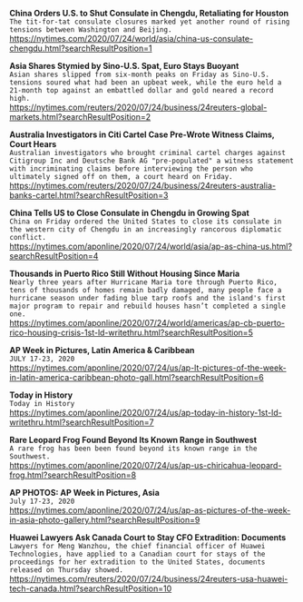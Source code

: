**China Orders U.S. to Shut Consulate in Chengdu, Retaliating for Houston**\
`The tit-for-tat consulate closures marked yet another round of rising tensions between Washington and Beijing.`\
https://nytimes.com/2020/07/24/world/asia/china-us-consulate-chengdu.html?searchResultPosition=1

**Asia Shares Stymied by Sino-U.S. Spat, Euro Stays Buoyant**\
`Asian shares slipped from six-month peaks on Friday as Sino-U.S. tensions soured what had been an upbeat week, while the euro held a 21-month top against an embattled dollar and gold neared a record high.`\
https://nytimes.com/reuters/2020/07/24/business/24reuters-global-markets.html?searchResultPosition=2

**Australia Investigators in Citi Cartel Case Pre-Wrote Witness Claims, Court Hears**\
`Australian investigators who brought criminal cartel charges against Citigroup Inc and Deutsche Bank AG "pre-populated" a witness statement with incriminating claims before interviewing the person who ultimately signed off on them, a court heard on Friday.`\
https://nytimes.com/reuters/2020/07/24/business/24reuters-australia-banks-cartel.html?searchResultPosition=3

**China Tells US to Close Consulate in Chengdu in Growing Spat**\
`China on Friday ordered the United States to close its consulate in the western city of Chengdu in an increasingly rancorous diplomatic conflict. `\
https://nytimes.com/aponline/2020/07/24/world/asia/ap-as-china-us.html?searchResultPosition=4

**Thousands in Puerto Rico Still Without Housing Since Maria**\
`Nearly three years after Hurricane Maria tore through Puerto Rico, tens of thousands of homes remain badly damaged, many people face a hurricane season under fading blue tarp roofs and the island's first major program to repair and rebuild houses hasn’t completed a single one.`\
https://nytimes.com/aponline/2020/07/24/world/americas/ap-cb-puerto-rico-housing-crisis-1st-ld-writethru.html?searchResultPosition=5

**AP Week in Pictures, Latin America & Caribbean**\
`JULY 17-23, 2020`\
https://nytimes.com/aponline/2020/07/24/us/ap-lt-pictures-of-the-week-in-latin-america-caribbean-photo-gall.html?searchResultPosition=6

**Today in History**\
`Today in History`\
https://nytimes.com/aponline/2020/07/24/us/ap-today-in-history-1st-ld-writethru.html?searchResultPosition=7

**Rare Leopard Frog Found Beyond Its Known Range in Southwest**\
`A rare frog has been been found beyond its known range in the Southwest. `\
https://nytimes.com/aponline/2020/07/24/us/ap-us-chiricahua-leopard-frog.html?searchResultPosition=8

**AP PHOTOS: AP Week in Pictures, Asia**\
`July 17-23, 2020`\
https://nytimes.com/aponline/2020/07/24/us/ap-as-pictures-of-the-week-in-asia-photo-gallery.html?searchResultPosition=9

**Huawei Lawyers Ask Canada Court to Stay CFO Extradition: Documents**\
`Lawyers for Meng Wanzhou, the chief financial officer of Huawei Technologies, have applied to a Canadian court for stays of the proceedings for her extradition to the United States, documents released on Thursday showed.`\
https://nytimes.com/reuters/2020/07/24/business/24reuters-usa-huawei-tech-canada.html?searchResultPosition=10

